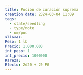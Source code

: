 ```yaml
---
title: Poción de curación suprema
creation date: 2024-03-04 11:09
tags:
  - state/seedling
  - type/note
  - om/poc
aliases: 
Peso: 1 lb
Precio: 1.000.000
int_peso: 1
int_precio: 1000000
Rareza: 
Efecto: 2d20 + 20 PG
---
```



